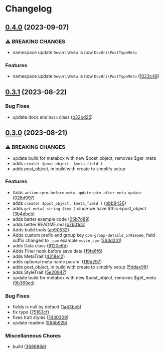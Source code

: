 # Changelog

## [0.4.0](https://github.com/devuri/cpt-meta-box/compare/v0.3.1...v0.4.0) (2023-09-07)


### ⚠ BREAKING CHANGES

* namespace update `DevUri\Meta` is now `DevUri\PostTypeMeta`

### Features

* namespace update `DevUri\Meta` is now `DevUri\PostTypeMeta` ([1023c49](https://github.com/devuri/cpt-meta-box/commit/1023c49cb8d20a1c2c5f5c622717abd56dcf74de))

## [0.3.1](https://github.com/devuri/cpt-meta-box/compare/v0.3.0...v0.3.1) (2023-08-22)


### Bug Fixes

* update docs and `Data` class ([b32bd25](https://github.com/devuri/cpt-meta-box/commit/b32bd2593bf7efbf818dcb59b5fd3a29c9bd1baf))

## [0.3.0](https://github.com/devuri/cpt-meta-box/compare/v0.2.3...v0.3.0) (2023-08-21)


### ⚠ BREAKING CHANGES

* update build for metabox with new $post_object, removes $get_meta
* adds `create( $post_object, $meta_field )`
* adds post_object, in build with create to simplify setup

### Features

* Adds `action` `cptm_before_meta_update` `cptm_after_meta_update` ([028d997](https://github.com/devuri/cpt-meta-box/commit/028d99776c3ca2ed9856c5ce157fa0d0e48731e7))
* adds `create( $post_object, $meta_field )` ([bbb8426](https://github.com/devuri/cpt-meta-box/commit/bbb8426db1b3d929abfa968b275fce0a0b406808))
* adds `get_meta( string $key )` since we have $this-&gt;post_object ([3b4dbcb](https://github.com/devuri/cpt-meta-box/commit/3b4dbcb246cfb0789a6ab33ae1bc55804e21aaa1))
* adds better example code ([06b7d89](https://github.com/devuri/cpt-meta-box/commit/06b7d89596bdb63a40063f93155e5c58add90edb))
* adds better README.md ([b7b01dc](https://github.com/devuri/cpt-meta-box/commit/b7b01dcabc91c535252f6040bd99a8b1c47f7348))
* Adds build tools ([ab90532](https://github.com/devuri/cpt-meta-box/commit/ab905321aa01e6129ad31894f7be681ce50a4e0e))
* Adds custom prefix and group key `cpm-group-details_5791e5e6`, field suffix changed to `_cpm` example `movie_cpm` ([263d241](https://github.com/devuri/cpt-meta-box/commit/263d2410c4a0a096371410cef79a672ba61e6060))
* adds Data class ([8120e6d](https://github.com/devuri/cpt-meta-box/commit/8120e6de5eafbcb6cd3197ad849f3d610b4a4bcb))
* Adds Filter hook before save data ([19fa6f6](https://github.com/devuri/cpt-meta-box/commit/19fa6f685ace5cd7c2ec643e74da939438c628ea))
* adds MetaTrait ([4318e12](https://github.com/devuri/cpt-meta-box/commit/4318e1277bde77e5b4950717108a0a2a4b4c5bcb))
* adds optional meta name param. ([119d297](https://github.com/devuri/cpt-meta-box/commit/119d297ee93411a27d3059b8edf587c3d4db4ea7))
* adds post_object, in build with create to simplify setup ([5ddae98](https://github.com/devuri/cpt-meta-box/commit/5ddae988ac51fef0191ba72bf942cd5c9bd95859))
* adds StyleTrait ([5e20947](https://github.com/devuri/cpt-meta-box/commit/5e20947c170d3e91a1bd1eea8aea9e3578cdb520))
* update build for metabox with new $post_object, removes $get_meta ([9b369ed](https://github.com/devuri/cpt-meta-box/commit/9b369eda2ded3c03d8c2ed96cb3462c0e100a862))


### Bug Fixes

* fields is null by default ([1a43bb5](https://github.com/devuri/cpt-meta-box/commit/1a43bb50585202218708af2dc4eda0638578ba0a))
* fix typo ([75163cf](https://github.com/devuri/cpt-meta-box/commit/75163cfb87494f1ed19692ba5cf2ed19eac27542))
* fixes trait styles ([7430309](https://github.com/devuri/cpt-meta-box/commit/7430309bdf2874364efe75614e85a4406d26f0fb))
* update readme ([594b92b](https://github.com/devuri/cpt-meta-box/commit/594b92b425fd3aa875ccfbe2a59ddb9f09465826))


### Miscellaneous Chores

* build ([368688d](https://github.com/devuri/cpt-meta-box/commit/368688da26f6ffd343dbeb7ccd4aca1bb6ccd729))
